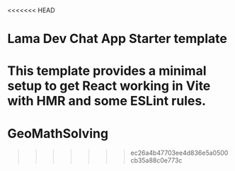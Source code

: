<<<<<<< HEAD
# Lama Dev Chat App Starter template

This template provides a minimal setup to get React working in Vite with HMR and some ESLint rules.
=======
# GeoMathSolving
>>>>>>> ec26a4b47703ee4d836e5a0500cb35a88c0e773c
